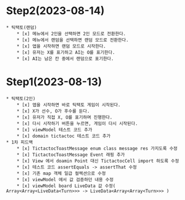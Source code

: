 # Step2(2023-08-14) #
    * 틱택토(랜덤)
        * [x] 메뉴에서 2인을 선택하면 2인 모드로 전환한다.
        * [x] 메뉴에서 랜덤을 선택하면 랜덤 모드로 전환한다.
        * [x] 앱을 시작하면 랜덤 모드로 시작한다.
        * [x] 유저는 X를 표기하고 AI는 O를 표기한다.
        * [x] AI는 남은 칸 중에서 랜덤으로 표기한다.

# Step1(2023-08-13) #
    * 틱택토(2인)
        * [x] 앱을 시작하면 바로 틱택토 게임이 시작된다.
        * [x] X가 선수, O가 후수를 둔다.
        * [x] 유저가 직접 X, O를 표기하며 진행한다.
        * [x] 다시 시작하기 버튼을 누르면, 게임이 다시 시작된다.
        * [x] viewModel 테스트 코드 추가
        * [x] domain tictactoc 테스트 코드 추가
    * 1차 피드백
        * [x] TictactocToastMessage enum class message res 가지도록 수정
        * [x] TictactocToastMessage Event 래핑 추가
        * [x] View 에서 doamin Point 대신 TictactocCell import 하도록 수정
        * [x] 테스트 코드 assertEquals -> assertThat 수정
        * [x] 기존 map 객체 일급 컬렉션으로 수정
        * [x] viewModel 에서 값 검증하던 내용 수정
        * [x] viewModel board LiveData 값 수정( Array<Array<LiveData<Turn>>> -> LiveData<Array<Array<Turn>>> ) 